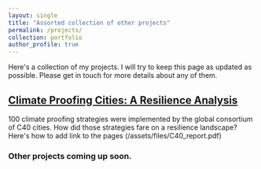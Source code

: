 ```yaml
---
layout: single
title: "Assorted collection of other projects"
permalink: /projects/
collection: portfolio
author_profile: true
---
```


Here's a collection of my projects. I will try to keep this page as updated as possible. Please get in touch for more details about any of them.


## [Climate Proofing Cities: A Resilience Analysis](https://anamika255.github.io/portfolio/C40-Cities/)

100 climate proofing strategies were implemented by the global consortium of C40 cities. How did those strategies fare on a resilience landscape?
Here's how to add link to the pages (/assets/files/C40_report.pdf)

### Other projects coming up soon.


<!--
{% include base_path %}

{% for post in site.portfolio %}
  {% include archive-single.html %}
{% endfor %}
-->
